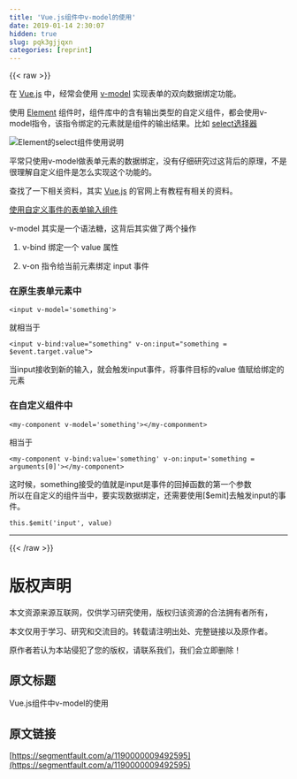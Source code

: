 ```yaml
---
title: 'Vue.js组件中v-model的使用' 
date: 2019-01-14 2:30:07
hidden: true
slug: pqk3gjjqxn
categories: [reprint]
---
```


{{< raw >}}

                    
<p>在 <a href="https://cn.vuejs.org/" rel="nofollow noreferrer" target="_blank">Vue.js</a> 中，经常会使用 <a href="https://cn.vuejs.org/v2/guide/forms.html" rel="nofollow noreferrer" target="_blank">v-model</a> 实现表单的双向数据绑定功能。</p>
<p>使用 <a href="http://element.eleme.io/#/zh-CN" rel="nofollow noreferrer" target="_blank">Element</a> 组件时，组件库中的含有输出类型的自定义组件，都会使用v-model指令，该指令绑定的元素就是组件的输出结果。比如 <a href="http://element.eleme.io/#/zh-CN/component/select" rel="nofollow noreferrer" target="_blank">select选择器</a></p>
<p><span class="img-wrap"><img data-src="/img/bVNZvP?w=1182&amp;h=368" src="https://static.alili.tech/img/bVNZvP?w=1182&amp;h=368" alt="Element的select组件使用说明" title="Element的select组件使用说明" style="cursor: pointer; display: inline;"></span></p>
<p>平常只使用v-model做表单元素的数据绑定，没有仔细研究过这背后的原理，不是很理解自定义组件是怎么实现这个功能的。</p>
<p>查找了一下相关资料，其实 <a href="https://cn.vuejs.org/" rel="nofollow noreferrer" target="_blank">Vue.js</a> 的官网上有教程有相关的资料。</p>
<p><a href="https://cn.vuejs.org/v2/guide/components.html#%E4%BD%BF%E7%94%A8%E8%87%AA%E5%AE%9A%E4%B9%89%E4%BA%8B%E4%BB%B6%E7%9A%84%E8%A1%A8%E5%8D%95%E8%BE%93%E5%85%A5%E7%BB%84%E4%BB%B6" rel="nofollow noreferrer" target="_blank">使用自定义事件的表单输入组件</a></p>
<p>v-model 其实是一个语法糖，这背后其实做了两个操作</p>
<ol>
<li><p>v-bind 绑定一个 value 属性</p></li>
<li><p>v-on 指令给当前元素绑定 input 事件</p></li>
</ol>
<h3 id="articleHeader0">在原生表单元素中</h3>
<div class="widget-codetool" style="display:none;">
      <div class="widget-codetool--inner">
      <span class="selectCode code-tool" data-toggle="tooltip" data-placement="top" title="" data-original-title="全选"></span>
      <span type="button" class="copyCode code-tool" data-toggle="tooltip" data-placement="top" data-clipboard-text="<input v-model='something'>" title="" data-original-title="复制"></span>
      <span type="button" class="saveToNote code-tool" data-toggle="tooltip" data-placement="top" title="" data-original-title="放进笔记"></span>
      </div>
      </div><pre class="hljs stylus"><code style="word-break: break-word; white-space: initial;">&lt;<span class="hljs-selector-tag">input</span> v-model=<span class="hljs-string">'something'</span>&gt;</code></pre>
<p>就相当于</p>
<div class="widget-codetool" style="display:none;">
      <div class="widget-codetool--inner">
      <span class="selectCode code-tool" data-toggle="tooltip" data-placement="top" title="" data-original-title="全选"></span>
      <span type="button" class="copyCode code-tool" data-toggle="tooltip" data-placement="top" data-clipboard-text="<input v-bind:value=&quot;something&quot; v-on:input=&quot;something = $event.target.value&quot;>" title="" data-original-title="复制"></span>
      <span type="button" class="saveToNote code-tool" data-toggle="tooltip" data-placement="top" title="" data-original-title="放进笔记"></span>
      </div>
      </div><pre class="hljs hsp"><code style="word-break: break-word; white-space: initial;">&lt;<span class="hljs-keyword">input</span> v-bind:value=<span class="hljs-string">"something"</span> v-<span class="hljs-keyword">on</span>:<span class="hljs-keyword">input</span>=<span class="hljs-string">"something = $event.target.value"</span>&gt;</code></pre>
<p>当input接收到新的输入，就会触发input事件，将事件目标的value 值赋给绑定的元素</p>
<h3 id="articleHeader1">在自定义组件中</h3>
<div class="widget-codetool" style="display:none;">
      <div class="widget-codetool--inner">
      <span class="selectCode code-tool" data-toggle="tooltip" data-placement="top" title="" data-original-title="全选"></span>
      <span type="button" class="copyCode code-tool" data-toggle="tooltip" data-placement="top" data-clipboard-text="<my-component v-model='something'></my-componment>" title="" data-original-title="复制"></span>
      <span type="button" class="saveToNote code-tool" data-toggle="tooltip" data-placement="top" title="" data-original-title="放进笔记"></span>
      </div>
      </div><pre class="hljs xml"><code style="word-break: break-word; white-space: initial;"><span class="hljs-tag">&lt;<span class="hljs-name">my-component</span> <span class="hljs-attr">v-model</span>=<span class="hljs-string">'something'</span>&gt;</span><span class="hljs-tag">&lt;/<span class="hljs-name">my-componment</span>&gt;</span></code></pre>
<p>相当于</p>
<div class="widget-codetool" style="display:none;">
      <div class="widget-codetool--inner">
      <span class="selectCode code-tool" data-toggle="tooltip" data-placement="top" title="" data-original-title="全选"></span>
      <span type="button" class="copyCode code-tool" data-toggle="tooltip" data-placement="top" data-clipboard-text="<my-component v-bind:value='something' v-on:input='something = arguments[0]'></my-component>" title="" data-original-title="复制"></span>
      <span type="button" class="saveToNote code-tool" data-toggle="tooltip" data-placement="top" title="" data-original-title="放进笔记"></span>
      </div>
      </div><pre class="hljs livecodeserver"><code style="word-break: break-word; white-space: initial;">&lt;my-component v-bind:<span class="hljs-built_in">value</span>=<span class="hljs-string">'something'</span> v-<span class="hljs-keyword">on</span>:<span class="hljs-title">input</span>=<span class="hljs-string">'something = arguments[0]'</span>&gt;&lt;/<span class="hljs-title">my-component</span>&gt;</code></pre>
<p>这时候，something接受的值就是input是事件的回掉函数的第一个参数<br>所以在自定义的组件当中，要实现数据绑定，还需要使用[$emit]去触发input的事件。</p>
<div class="widget-codetool" style="display:none;">
      <div class="widget-codetool--inner">
      <span class="selectCode code-tool" data-toggle="tooltip" data-placement="top" title="" data-original-title="全选"></span>
      <span type="button" class="copyCode code-tool" data-toggle="tooltip" data-placement="top" data-clipboard-text="this.$emit('input', value)" title="" data-original-title="复制"></span>
      <span type="button" class="saveToNote code-tool" data-toggle="tooltip" data-placement="top" title="" data-original-title="放进笔记"></span>
      </div>
      </div><pre class="hljs cs"><code style="word-break: break-word; white-space: initial;"><span class="hljs-keyword">this</span>.$emit(<span class="hljs-string">'input'</span>, <span class="hljs-keyword">value</span>)</code></pre>
<hr>

                
{{< /raw >}}

# 版权声明
本文资源来源互联网，仅供学习研究使用，版权归该资源的合法拥有者所有，

本文仅用于学习、研究和交流目的。转载请注明出处、完整链接以及原作者。

原作者若认为本站侵犯了您的版权，请联系我们，我们会立即删除！

## 原文标题
Vue.js组件中v-model的使用

## 原文链接
[https://segmentfault.com/a/1190000009492595](https://segmentfault.com/a/1190000009492595)

